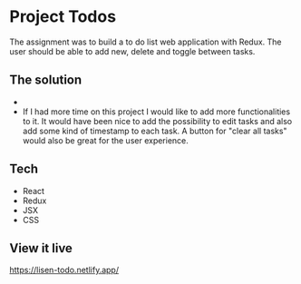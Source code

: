 # Project Todos
The assignment was to build a to do list web application with Redux. The user should be able to add new, delete and toggle between tasks. 

## The solution
-
- If I had more time on this project I would like to add more functionalities to it. It would have been nice to add the possibility to edit tasks and also add some kind of timestamp to each task. A button for "clear all tasks" would also be great for the user experience.


## Tech
- React 
- Redux
- JSX
- CSS

## View it live

https://lisen-todo.netlify.app/
